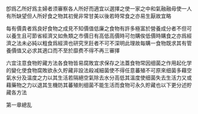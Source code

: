 卽爲乙所好爲主婦者须審察各人所好而適宜以選擇之使一家之中和氣融融毋使一人有所缺望但人所好食之物其初覺非常甘美以後若時常食之亦易生厭故宜略

每有價貴者爲良好食物之成見不知價值低廉之食物有許多極富於營養成分者不但可以養生且可節省經濟又如魚類之市價日有高低高價時可勿購俟低價時購食之亦爲經濟之法未必純以粗食爲經濟也研究烹飪者不可不深明此理故每購一食物既求其有管養價值又必求其適口而不至於靡费不得不再三審擇

六宜注意食物貯藏方法各食物皆易腐敗宜求保存之法蓋食物常因细菌之作用起化学的變化使食物腐敗欲永久貯藏非設法殺减細菌使不得任意蕃殖不可原來细菌多藉空氣水分及温度之力以其生活若隔絕空氣除去水分高低其溫度使细菌失去生活力又或藉藥物之力以退其生機防其蕃殖則细菌不能生活而食物可永久貯藏也以下更分述貯藏各方法



第一章總乱